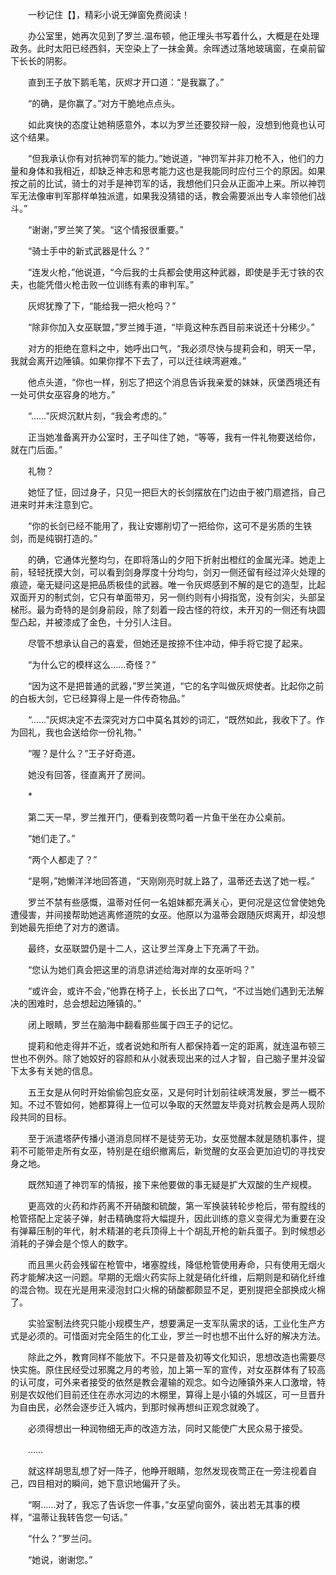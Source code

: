 　　一秒记住【】，精彩小说无弹窗免费阅读！

　　办公室里，她再次见到了罗兰.温布顿，他正埋头书写着什么，大概是在处理政务。此时太阳已经西斜，天空染上了一抹金黄。余晖透过落地玻璃窗，在桌前留下长长的阴影。

　　直到王子放下鹅毛笔，灰烬才开口道：“是我赢了。”

　　“的确，是你赢了。”对方干脆地点点头。

　　如此爽快的态度让她稍感意外，本以为罗兰还要狡辩一般，没想到他竟也认可这个结果。

　　“但我承认你有对抗神罚军的能力。”她说道，“神罚军并非刀枪不入，他们的力量和身体和我相近，却缺乏神志和思考能力这也是我能同时应付三个的原因。如果按之前的比试，骑士的对手是神罚军的话，我想他们只会从正面冲上来。所以神罚军无法像审判军那样单独派遣，如果我没猜错的话，教会需要派出专人率领他们战斗。”

　　“谢谢，”罗兰笑了笑。“这个情报很重要。”

　　“骑士手中的新式武器是什么？”

　　“连发火枪，”他说道，“今后我的士兵都会使用这种武器，即使是手无寸铁的农夫，也能凭借火枪击败一位训练有素的审判军。”

　　灰烬犹豫了下，“能给我一把火枪吗？”

　　“除非你加入女巫联盟，”罗兰摊手道，“毕竟这种东西目前来说还十分稀少。”

　　对方的拒绝在意料之中，她呼出口气，“我必须尽快与提莉会和，明天一早，我就会离开边陲镇。如果你撑不下去了，可以迁往峡湾避难。”

　　他点头道，“你也一样，别忘了把这个消息告诉我亲爱的妹妹，灰堡西境还有一处可供女巫容身的地方。”

　　“……”灰烬沉默片刻，“我会考虑的。”

　　正当她准备离开办公室时，王子叫住了她，“等等，我有一件礼物要送给你，就在门后面。”

　　礼物？

　　她怔了怔，回过身子，只见一把巨大的长剑摆放在门边由于被门扇遮挡，自己进来时并未注意到它。

　　“你的长剑已经不能用了，我让安娜削切了一把给你，这可不是劣质的生铁剑，而是纯钢打造的。”

　　的确，它通体光整均匀，在即将落山的夕阳下折射出橙红的金属光泽。她走上前，轻轻抚摸大剑，可以看到剑身厚度十分均匀，剑刃一侧还留有经过淬火处理的痕迹，毫无疑问这是把品质极佳的武器。唯一令灰烬感到不解的是它的造型，比起双面开刃的制式剑，它只有单面带刃，另一侧约则有小拇指宽，没有剑尖，头部呈梯形。最为奇特的是剑身前段，除了刻着一段古怪的符纹，未开刃的一侧还有块圆型凸起，并被漆成了金色，十分引人注目。

　　尽管不想承认自己的喜爱，但她还是按捺不住冲动，伸手将它提了起来。

　　“为什么它的模样这么……奇怪？”

　　“因为这不是把普通的武器，”罗兰笑道，“它的名字叫做灰烬使者。比起你之前的白板大剑，它已经算得上是一件传奇物品。”

　　“……”灰烬决定不去深究对方口中莫名其妙的词汇，“既然如此，我收下了。作为回礼，我也会送给你一份礼物。”

　　“喔？是什么？”王子好奇道。

　　她没有回答，径直离开了房间。

　　*

　　第二天一早，罗兰推开门，便看到夜莺叼着一片鱼干坐在办公桌前。

　　“她们走了。”

　　“两个人都走了？”

　　“是啊，”她懒洋洋地回答道，“天刚刚亮时就上路了，温蒂还去送了她一程。”

　　罗兰不禁有些感慨，温蒂对任何一名姐妹都充满关心，更何况是这位曾使她免遭侵害，并间接帮助她逃离修道院的女巫。他原以为温蒂会跟随灰烬离开，却没想到她最先拒绝了对方的邀请。

　　最终，女巫联盟仍是十二人，这让罗兰浑身上下充满了干劲。

　　“您认为她们真会把这里的消息讲述给海对岸的女巫听吗？”

　　“或许会，或许不会，”他靠在椅子上，长长出了口气，“不过当她们遇到无法解决的困难时，总会想起边陲镇的。”

　　闭上眼睛，罗兰在脑海中翻看那些属于四王子的记忆。

　　提莉和他走得并不近，或者说她和所有人都保持着一定的距离，就连温布顿三世也不例外。除了她姣好的容颜和从小就表现出来的过人才智，自己脑子里并没留下太多有关她的信息。

　　五王女是从何时开始偷偷包庇女巫，又是何时计划前往峡湾发展，罗兰一概不知。不过不管如何，她都算得上一位可以争取的天然盟友毕竟对抗教会是两人现阶段共同的目标。

　　至于派遣塔萨传播小道消息同样不是徒劳无功，女巫觉醒本就是随机事件，提莉不可能带走所有女巫，特别是在组织撤离后，新觉醒的女巫会更加迫切的寻找安身之地。

　　既然知道了神罚军的情报，接下来他要做的事无疑是扩大双酸的生产规模。

　　更高效的火药和炸药离不开硝酸和硫酸，第一军换装转轮步枪后，带有膛线的枪管搭配上定装子弹，射击精确度将大幅提升，因此训练的意义变得尤为重要在没有弹幕压制的年代，射术精湛的老兵顶得上十个胡乱开枪的新兵蛋子。到时候想必消耗的子弹会是个惊人的数字。

　　而且黑火药会残留在枪管中，堵塞膛线，降低枪管使用寿命，只有使用无烟火药才能解决这一问题。早期的无烟火药实际上就是硝化纤维，后期则是和硝化纤维的混合物。现在光是用来浸泡封口火棉的硝酸都颇显不足，更别提把全部换成火棉了。

　　实验室制法终究只能小规模生产，想要满足一支军队需求的话，工业化生产方式是必须的。可惜面对完全陌生的化工业，罗兰一时也想不出什么好的解决方法。

　　除此之外，教育同样不能放下。不只是普及初等文化知识，思想改造也需要尽快实施。原住民经受过邪魔之月的考验，加上第一军的宣传，对女巫群体有了较高的认可度，可外来者接受的依然是教会灌输的观念。如今边陲镇外来人口激增，特别是农奴他们目前还住在赤水河边的木棚里，算得上是小镇的外城区，可一旦晋升为自由民，必然会逐步迁入城内，到那时候再想纠正观念就晚了。

　　必须得想出一种润物细无声的改造方法，同时又能使广大民众易于接受。

　　……

　　就这样胡思乱想了好一阵子，他睁开眼睛，忽然发现夜莺正在一旁注视着自己，四目相对的瞬间，她下意识地偏开了头。

　　“啊……对了，我忘了告诉您一件事，”女巫望向窗外，装出若无其事的模样，“温蒂让我转告您一句话。”

　　“什么？”罗兰问。

　　“她说，谢谢您。”
